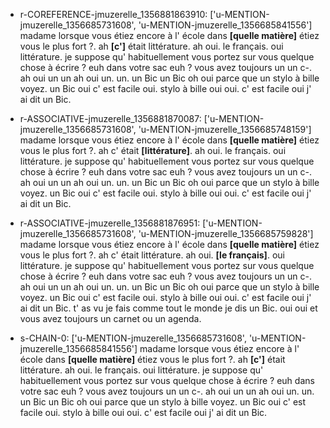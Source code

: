  * r-COREFERENCE-jmuzerelle_1356881863910: ['u-MENTION-jmuzerelle_1356685731608', 'u-MENTION-jmuzerelle_1356685841556']
	madame lorsque vous étiez encore à l' école dans **[quelle matière]** étiez vous le plus fort ?.
	 ah **[c']** était littérature.
	 ah oui.
	 le français.
	 oui littérature.
	 je suppose qu' habituellement vous portez sur vous quelque chose à écrire ? euh dans votre sac euh ? vous avez toujours un un c-.
	 ah oui un un ah oui un.
	 un.
	 un Bic un Bic oh oui parce que un stylo à bille voyez.
	 un Bic oui c' est facile oui.
	 stylo à bille oui oui.
	 c' est facile oui j' ai dit un Bic.
	
 * r-ASSOCIATIVE-jmuzerelle_1356881870087: ['u-MENTION-jmuzerelle_1356685731608', 'u-MENTION-jmuzerelle_1356685748159']
	madame lorsque vous étiez encore à l' école dans **[quelle matière]** étiez vous le plus fort ?.
	 ah c' était **[littérature]**.
	 ah oui.
	 le français.
	 oui littérature.
	 je suppose qu' habituellement vous portez sur vous quelque chose à écrire ? euh dans votre sac euh ? vous avez toujours un un c-.
	 ah oui un un ah oui un.
	 un.
	 un Bic un Bic oh oui parce que un stylo à bille voyez.
	 un Bic oui c' est facile oui.
	 stylo à bille oui oui.
	 c' est facile oui j' ai dit un Bic.
	
 * r-ASSOCIATIVE-jmuzerelle_1356881876951: ['u-MENTION-jmuzerelle_1356685731608', 'u-MENTION-jmuzerelle_1356685759828']
	madame lorsque vous étiez encore à l' école dans **[quelle matière]** étiez vous le plus fort ?.
	 ah c' était littérature.
	 ah oui.
	 **[le français]**.
	 oui littérature.
	 je suppose qu' habituellement vous portez sur vous quelque chose à écrire ? euh dans votre sac euh ? vous avez toujours un un c-.
	 ah oui un un ah oui un.
	 un.
	 un Bic un Bic oh oui parce que un stylo à bille voyez.
	 un Bic oui c' est facile oui.
	 stylo à bille oui oui.
	 c' est facile oui j' ai dit un Bic.
	 t' as vu je fais comme tout le monde je dis un Bic.
	 oui oui et vous avez toujours un carnet ou un agenda.
	
 * s-CHAIN-0: ['u-MENTION-jmuzerelle_1356685731608', 'u-MENTION-jmuzerelle_1356685841556']
	madame lorsque vous étiez encore à l' école dans **[quelle matière]** étiez vous le plus fort ?.
	 ah **[c']** était littérature.
	 ah oui.
	 le français.
	 oui littérature.
	 je suppose qu' habituellement vous portez sur vous quelque chose à écrire ? euh dans votre sac euh ? vous avez toujours un un c-.
	 ah oui un un ah oui un.
	 un.
	 un Bic un Bic oh oui parce que un stylo à bille voyez.
	 un Bic oui c' est facile oui.
	 stylo à bille oui oui.
	 c' est facile oui j' ai dit un Bic.
	
